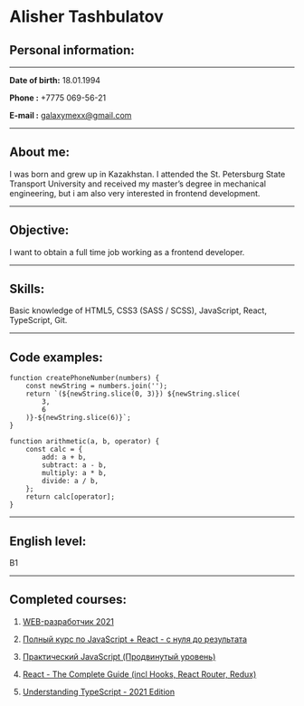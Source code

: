 # Alisher Tashbulatov

## Personal information:

---

**Date of birth:** 18.01.1994

**Phone :** +7775 069-56-21

**E-mail :** galaxymexx@gmail.com

---

## About me:

I was born and grew up in Kazakhstan. I attended the St. Petersburg State Transport University and received my master’s degree in mechanical engineering, but i am also very interested in frontend development.

---

## Objective:

I want to obtain a full time job working as a frontend developer.

---

## Skills:

Basic knowledge of HTML5, CSS3 (SASS / SCSS), JavaScript, React, TypeScript, Git.

---

## Code examples:

```
function createPhoneNumber(numbers) {
    const newString = numbers.join('');
    return `(${newString.slice(0, 3)}) ${newString.slice(
        3,
        6
    )}-${newString.slice(6)}`;
}
```

```
function arithmetic(a, b, operator) {
    const calc = {
        add: a + b,
        subtract: a - b,
        multiply: a * b,
        divide: a / b,
    };
    return calc[operator];
}
```

---

## English level:

B1

---

## Completed courses:

1. [WEB-разработчик 2021](https://www.udemy.com/course/webdeveloper/)

2. [Полный курс по JavaScript + React - с нуля до результата](https://www.udemy.com/course/javascript_full/)

3. [Практический JavaScript (Продвинутый уровень)](https://www.udemy.com/course/javascript_practice/)

4. [React - The Complete Guide (incl Hooks, React Router, Redux)](https://www.udemy.com/course/react-the-complete-guide-incl-redux/)

5. [Understanding TypeScript - 2021 Edition](https://www.udemy.com/course/understanding-typescript/)
